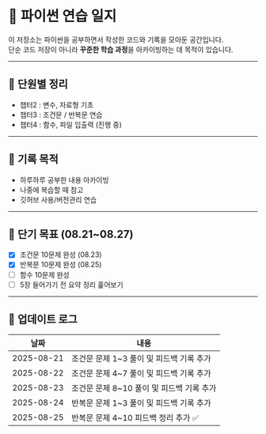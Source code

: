 # 📘 파이썬 연습 일지
이 저장소는 파이썬을 공부하면서 작성한 코드와 기록을 모아둔 공간입니다.  
단순 코드 저장이 아니라 **꾸준한 학습 과정**을 아카이빙하는 데 목적이 있습니다.

---

## 📂 단원별 정리
- 챕터2 : 변수, 자료형 기초
- 챕터3 : 조건문 / 반복문 연습
- 챕터4 : 함수, 파일 입출력 (진행 중)

---

## 📝 기록 목적
- 하루하루 공부한 내용 아카이빙
- 나중에 복습할 때 참고
- 깃허브 사용/버전관리 연습

---

## 🎯 단기 목표 (08.21~08.27)
- [x] 조건문 10문제 완성 (08.23)
- [x] 반복문 10문제 완성 (08.25)
- [ ] 함수 10문제 완성
- [ ] 5장 들어가기 전 요약 정리 훑어보기

---

## 📆 업데이트 로그
| 날짜       | 내용 |
|------------|-------------------------------------|
| 2025-08-21 | 조건문 문제 1~3 풀이 및 피드백 기록 추가 |
| 2025-08-22 | 조건문 문제 4~7 풀이 및 피드백 기록 추가 |
| 2025-08-23 | 조건문 문제 8~10 풀이 및 피드백 기록 추가 |
| 2025-08-24 | 반복문 문제 1~3 풀이 및 피드백 기록 추가 |
| 2025-08-25 | 반복문 문제 4~10 피드백 정리 추가 ✅ |
